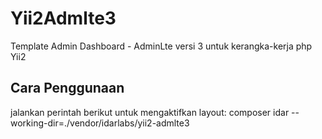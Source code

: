Yii2Admlte3
==================

Template Admin Dashboard - AdminLte versi 3 untuk kerangka-kerja php Yii2

Cara Penggunaan
------------------

jalankan perintah berikut untuk mengaktifkan layout:
composer idar --working-dir=./vendor/idarlabs/yii2-admlte3

